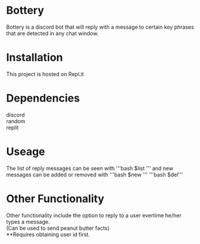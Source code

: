 # Bottery
Bottery is a discord bot that will reply with a message to certain key phrases that are detected in any chat window. 

# Installation
This project is hosted on Repl.it

# Dependencies

discord <br/>
random <br/>
replit <br/>

# Useage
The list of reply messages can be seen with 
'''bash 
$list
'''
and new messages can be added or removed with 
'''bash
$new '''
'''bash
$del'''

# Other Functionality
Other functionality include the option to reply to a user evertime he/her types a message. <br/>
(Can be used to send peanut butter facts) <br/>
**Requires obtaining user id first. 
